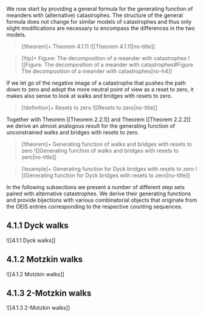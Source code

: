 We now start by providing a general formula for the generating function of meanders with (alternative) catastrophes. The structure of the general formula does not change for similar models of catastrophes and thus only slight modifications are necessary to encompass the differences in the two models.

> [!theorem]+ Theorem 4.1.11
> ![[Theorem 4.1.11|no-title]]



> [!tip]+ Figure: The decomposition of a meander with catastrophes
> ![[Figure. The decomposition of a meander with catastrophes#Figure The decomposition of a meander with catastrophes|no-h4]]

If we let go of the negative image of a catastrophe that pushes the path down to zero and adopt the more neutral point of view as a reset to zero, it makes also sense to look at walks and bridges with resets to zero.



> [!definition]+ Resets to zero
> ![[Resets to zero|no-title]]

Together with Theorem [[Theorem 2.2.1]] and Theorem [[Theorem 2.2.2]] we derive an almost analogous result for the generating function of unconstrained walks and bridges with resets to zero.

> [!theorem]+ Generating  function of walks and bridges with resets to zero
> ![[Generating  function of walks and bridges with resets to zero|no-title]]



> [!example]+ Generating function for Dyck bridges with resets to zero
> ![[Generating function for Dyck bridges with resets to zero|no-title]]

In the following subsections we present a number of different step sets paired with alternative catastrophes. We derive their generating functions and provide bijections with various combinatorial objects that originate from the OEIS entries corresponding to the respective counting sequences.

## 4.1.1 Dyck walks

![[4.1.1 Dyck walks]]

## 4.1.2 Motzkin walks

![[4.1.2 Motzkin walks]]

## 4.1.3 2-Motzkin walks

![[4.1.3 2-Motzkin walks]]

